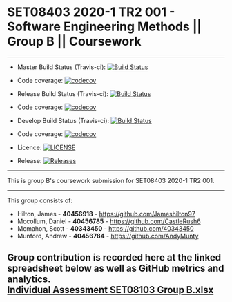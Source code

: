 # SET08403 2020-1 TR2 001 - Software Engineering Methods || Group B || Coursework

---

- Master Build Status (Travis-ci):  [![Build Status](https://www.travis-ci.com/40343450/SEMCourseworkGroupB.svg?branch=master)](https://www.travis-ci.com/40343450/SEMCourseworkGroupB)
- Code coverage:                    [![codecov](https://codecov.io/gh/40343450/SEMCourseworkGroupB/branch/master/graph/badge.svg?token=YF99KBDV1J)](https://codecov.io/gh/40343450/SEMCourseworkGroupB)


- Release Build Status (Travis-ci): [![Build Status](https://www.travis-ci.com/40343450/SEMCourseworkGroupB.svg?branch=release)](https://www.travis-ci.com/40343450/SEMCourseworkGroupB)  
- Code coverage:                    [![codecov](https://codecov.io/gh/40343450/SEMCourseworkGroupB/branch/release/graph/badge.svg?token=YF99KBDV1J)](https://codecov.io/gh/40343450/SEMCourseworkGroupB)


- Develop Build Status (Travis-ci): [![Build Status](https://www.travis-ci.com/40343450/SEMCourseworkGroupB.svg?branch=develop)](https://www.travis-ci.com/40343450/SEMCourseworkGroupB)
- Code coverage:                    [![codecov](https://codecov.io/gh/40343450/SEMCourseworkGroupB/branch/develop/graph/badge.svg?token=YF99KBDV1J)](https://codecov.io/gh/40343450/SEMCourseworkGroupB)


- Licence:                          [![LICENSE](https://img.shields.io/github/license/40343450/SEMCourseworkGroupB.svg?style=flat-square)](https://github.com/40343450/SEMCourseworkGroupB/blob/master/LICENSE)


- Release:                          [![Releases](https://img.shields.io/github/release/40343450/SEMCourseworkGroupB/all.svg?style=flat-square)](https://github.com/40343450/SEMCourseworkGroupB/releases)

---

This is group B's coursework submission for SET08403 2020-1 TR2 001.

---

This group consists of:
* Hilton, James - <B>40456918</b> - https://github.com/Jameshilton97
* Mccollum, Daniel - <b>40456785</b> - https://github.com/CastleRush6
* Mcmahon, Scott - <b>40343450</b> - https://github.com/40343450
* Munford, Andrew - <b>40456784</b> - https://github.com/AndyMunty

Group contribution is recorded here at the linked spreadsheet below as well as GitHub metrics and analytics.\
[Individual Assessment SET08103 Group B.xlsx](https://livenapierac-my.sharepoint.com/:x:/g/personal/40343450_live_napier_ac_uk/ETHVbPeqcMhHiCsw14ChuY8BfhRsbRodyyRdU4XGnFr9UA?e=k3oLJI)
---